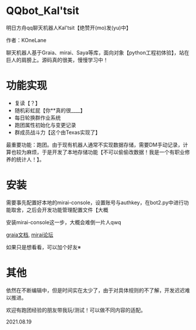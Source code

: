 # QQbot_Kal'tsit
明日方舟qq聊天机器人Kal'tsit【绝赞开(mo)发(yu)中】

作者：KOneLane

聊天机器人基于Graia、mirai、Saya等库，面向对象【python工程初体验】，站在巨人的肩膀上。源码真的很美，慢慢学习中！

# 功能实现

- 复读【？】
- 随机彩虹屁【你\*\*真的很\_\_\_\_】
- 每日轮换群作业系统
- 跑团属性初始化与变更记录
- 群成员战斗力【这个由Texas实现了】

最重要功能：跑团。由于现有机器人通常不实现数据存储，需要DM手动记录，计算也较为麻烦，于是开发了本地存储功能【不可以偷偷改数据！我是一个有职业修养的统计人！】。

# 安装
需要事先配置好本地的mirai-console，设置账号与authkey，在bot2.py中进行功能取舍，之后会开发功能管理配置文件【大概

安装mirai-console这一步，大概会难倒一片人qwq

[graia文档](https://graia-document.vercel.app/docs/guides/installation), [mirai论坛](https://mirai.mamoe.net/)

如果只是想看看，可以加个好友※

# 其他
依然在不断编辑中，但是时间实在太少了，由于对具体规则的不了解，开发迟迟难以推进。

欢迎有跑团经验的朋友带我玩/测试！可以做不同内容的适配。

2021.08.19
